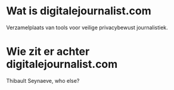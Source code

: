 # Wat is digitalejournalist.com
Verzamelplaats van tools voor veilige privacybewust journalistiek.

# Wie zit er achter digitalejournalist.com 
Thibault Seynaeve, who else? 
